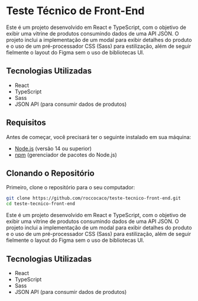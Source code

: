 # Teste Técnico de Front-End

Este é um projeto desenvolvido em React e TypeScript, com o objetivo de exibir uma vitrine de produtos consumindo dados de uma API JSON. O projeto inclui a implementação de um modal para exibir detalhes do produto e o uso de um pré-processador CSS (Sass) para estilização, além de seguir fielmente o layout do Figma sem o uso de bibliotecas UI.

## Tecnologias Utilizadas

- React
- TypeScript
- Sass
- JSON API (para consumir dados de produtos)

## Requisitos

Antes de começar, você precisará ter o seguinte instalado em sua máquina:

- [Node.js](https://nodejs.org/) (versão 14 ou superior)
- [npm](https://www.npmjs.com/) (gerenciador de pacotes do Node.js)

## Clonando o Repositório

Primeiro, clone o repositório para o seu computador:

```bash
git clone https://github.com/roccocaco/teste-tecnico-front-end.git
cd teste-tecnico-front-end
```


Este é um projeto desenvolvido em React e TypeScript, com o objetivo de exibir uma vitrine de produtos consumindo dados de uma API JSON. O projeto inclui a implementação de um modal para exibir detalhes do produto e o uso de um pré-processador CSS (Sass) para estilização, além de seguir fielmente o layout do Figma sem o uso de bibliotecas UI.

## Tecnologias Utilizadas

- React
- TypeScript
- Sass
- JSON API (para consumir dados de produtos)
